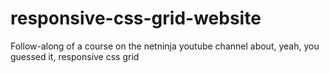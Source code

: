# responsive-css-grid-website
Follow-along of a course on the netninja youtube channel about, yeah, you guessed it, responsive css grid
